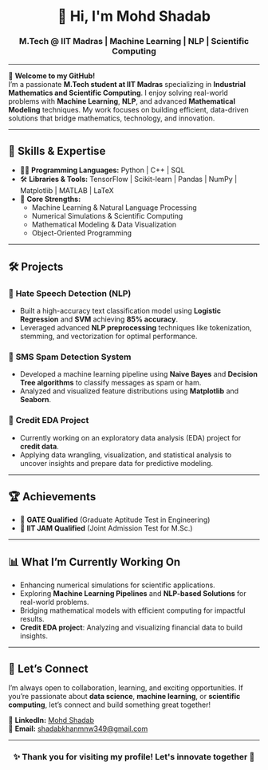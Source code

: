 <h1 align="center">👋 Hi, I'm Mohd Shadab</h1>
<h3 align="center">M.Tech @ IIT Madras | Machine Learning | NLP | Scientific Computing</h3>

---

🌟 **Welcome to my GitHub!**  
I’m a passionate **M.Tech student at IIT Madras** specializing in **Industrial Mathematics and Scientific Computing**. I enjoy solving real-world problems with **Machine Learning**, **NLP**, and advanced **Mathematical Modeling** techniques. My work focuses on building efficient, data-driven solutions that bridge mathematics, technology, and innovation.

---

## 🚀 **Skills & Expertise**
- 🧑‍💻 **Programming Languages:** Python | C++ | SQL  
- 🛠 **Libraries & Tools:** TensorFlow | Scikit-learn | Pandas | NumPy | Matplotlib | MATLAB | LaTeX  
- 🧠 **Core Strengths:**  
   - Machine Learning & Natural Language Processing  
   - Numerical Simulations & Scientific Computing  
   - Mathematical Modeling & Data Visualization  
   - Object-Oriented Programming  

---

## 🛠️ **Projects**

### 🔹 **Hate Speech Detection (NLP)**  
- Built a high-accuracy text classification model using **Logistic Regression** and **SVM** achieving **85% accuracy**.  
- Leveraged advanced **NLP preprocessing** techniques like tokenization, stemming, and vectorization for optimal performance.

### 🔹 **SMS Spam Detection System**  
- Developed a machine learning pipeline using **Naive Bayes** and **Decision Tree algorithms** to classify messages as spam or ham.  
- Analyzed and visualized feature distributions using **Matplotlib** and **Seaborn**.

### 🔹 **Credit EDA Project**  
- Currently working on an exploratory data analysis (EDA) project for **credit data**.  
- Applying data wrangling, visualization, and statistical analysis to uncover insights and prepare data for predictive modeling.

---

## 🏆 **Achievements**
- 🎯 **GATE Qualified** (Graduate Aptitude Test in Engineering)  
- 🎯 **IIT JAM Qualified** (Joint Admission Test for M.Sc.)

---

## 📊 **What I’m Currently Working On**
- Enhancing numerical simulations for scientific applications.  
- Exploring **Machine Learning Pipelines** and **NLP-based Solutions** for real-world problems.  
- Bridging mathematical models with efficient computing for impactful results.  
- **Credit EDA project**: Analyzing and visualizing financial data to build insights.

---

## 🤝 **Let’s Connect**
I’m always open to collaboration, learning, and exciting opportunities. If you’re passionate about **data science**, **machine learning**, or **scientific computing**, let’s connect and build something great together!  

🔗 **LinkedIn:** [Mohd Shadab](https://www.linkedin.com/in/mohd-shadab-8312042aa/)  
📧 **Email:** [shadabkhanmnw349@gmail.com](mailto:shadabkhanmnw349@gmail.com)  

---

<h3 align="center">✨ Thank you for visiting my profile! Let's innovate together 🚀</h3>
